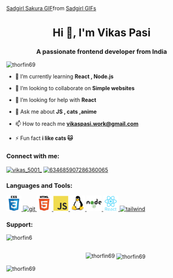 <div class="tenor-gif-embed" data-postid="17795388007711999896" data-share-method="host" data-aspect-ratio="2.075" data-width="100%"><a href="https://tenor.com/view/sadgirl-sakura-black-dark-moon-gif-17795388007711999896">Sadgirl Sakura GIF</a>from <a href="https://tenor.com/search/sadgirl-gifs">Sadgirl GIFs</a></div> <script type="text/javascript" async src="https://tenor.com/embed.js"></script>

<h1 align="center">Hi 👋, I'm Vikas Pasi</h1>
<h3 align="center">A passionate frontend developer from India</h3>

<p align="left"> <img src="https://komarev.com/ghpvc/?username=thorfin69&label=Profile%20views&color=0e75b6&style=flat" alt="thorfin69" /> </p>

- 🌱 I’m currently learning **React , Node.js**

- 👯 I’m looking to collaborate on **Simple websites**

- 🤝 I’m looking for help with **React**

- 💬 Ask me about **JS , cats ,anime**

- 📫 How to reach me **vikaspasi.work@gmail.com**

- ⚡ Fun fact **i like cats 🐱**

<h3 align="left">Connect with me:</h3>
<p align="left">
<a href="https://instagram.com/vikas_5001_" target="blank"><img align="center" src="https://raw.githubusercontent.com/rahuldkjain/github-profile-readme-generator/master/src/images/icons/Social/instagram.svg" alt="vikas_5001_" height="30" width="40" /></a>
<a href="https://discord.gg/634685907286360065" target="blank"><img align="center" src="https://raw.githubusercontent.com/rahuldkjain/github-profile-readme-generator/master/src/images/icons/Social/discord.svg" alt="634685907286360065" height="30" width="40" /></a>
</p>

<h3 align="left">Languages and Tools:</h3>
<p align="left"> <a href="https://www.w3schools.com/css/" target="_blank" rel="noreferrer"> <img src="https://raw.githubusercontent.com/devicons/devicon/master/icons/css3/css3-original-wordmark.svg" alt="css3" width="40" height="40"/> </a> <a href="https://git-scm.com/" target="_blank" rel="noreferrer"> <img src="https://www.vectorlogo.zone/logos/git-scm/git-scm-icon.svg" alt="git" width="40" height="40"/> </a> <a href="https://www.w3.org/html/" target="_blank" rel="noreferrer"> <img src="https://raw.githubusercontent.com/devicons/devicon/master/icons/html5/html5-original-wordmark.svg" alt="html5" width="40" height="40"/> </a> <a href="https://developer.mozilla.org/en-US/docs/Web/JavaScript" target="_blank" rel="noreferrer"> <img src="https://raw.githubusercontent.com/devicons/devicon/master/icons/javascript/javascript-original.svg" alt="javascript" width="40" height="40"/> </a> <a href="https://www.linux.org/" target="_blank" rel="noreferrer"> <img src="https://raw.githubusercontent.com/devicons/devicon/master/icons/linux/linux-original.svg" alt="linux" width="40" height="40"/> </a> <a href="https://nodejs.org" target="_blank" rel="noreferrer"> <img src="https://raw.githubusercontent.com/devicons/devicon/master/icons/nodejs/nodejs-original-wordmark.svg" alt="nodejs" width="40" height="40"/> </a> <a href="https://www.python.org" target="_blank" rel="noreferrer">  <img src="https://raw.githubusercontent.com/devicons/devicon/master/icons/react/react-original-wordmark.svg" alt="react" width="40" height="40"/> </a> <a href="https://tailwindcss.com/" target="_blank" rel="noreferrer"> <img src="https://www.vectorlogo.zone/logos/tailwindcss/tailwindcss-icon.svg" alt="tailwind" width="40" height="40"/> </a> <a href="https://www.typescriptlang.org/" target="_blank" rel="noreferrer">  </a> </p>

<h3 align="left">Support:</h3>
<p><a href="https://www.buymeacoffee.com/thorfin6"> <img align="left" src="https://cdn.buymeacoffee.com/buttons/v2/default-yellow.png" height="50" width="210" alt="thorfin6" /></a></p><br><br>

<p><img align="left" src="https://github-readme-stats.vercel.app/api/top-langs?username=thorfin69&show_icons=true&locale=en&layout=compact" alt="thorfin69" /></p>

<p>&nbsp;<img align="center" src="https://github-readme-stats.vercel.app/api?username=thorfin69&show_icons=true&locale=en" alt="thorfin69" /></p>

<p><img align="center" src="https://github-readme-streak-stats.herokuapp.com/?user=thorfin69&" alt="thorfin69" /></p>
